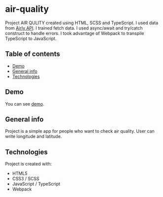 # air-quality

Project AIR QULITY created using HTML, SCSS and TypeScript. I used data from [Airly API](https://developer.airly.eu/). I trained fetch data. I used async/await and try/catch construct to handle errors. I took advantage of Webpack to transpile TypeScript to JavaScript.


## Table of contents

* [Demo](#demo)
* [General info](#general-info)
* [Technologies](#technologies)


## Demo

You can see [demo](https://annbag.github.io/air-quality/).


## General info

Project is a simple app for people who want to check air quality. User can write longitude and latitude.

	
## Technologies

Project is created with:
* HTML5
* CSS3 / SCSS
* JavaScript / TypeScript
* Webpack
